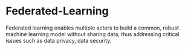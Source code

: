 # Federated-Learning
Federated learning enables multiple actors to build a common, robust machine learning model without sharing data, thus addressing critical issues such as data privacy, data security.
